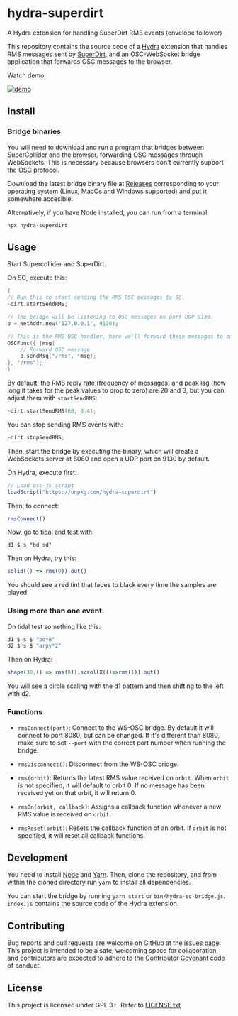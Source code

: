 # hydra-superdirt

A Hydra extension for handling SuperDirt RMS events (envelope follower)

This repository contains the source code of a [Hydra](https://hydra.ojack.xyz/)
extension that handles RMS messages sent by
[SuperDirt](https://github.com/musikinformatik/SuperDirt), and an OSC-WebSocket
bridge application that forwards OSC messages to the browser.

Watch demo:

[![demo](https://user-images.githubusercontent.com/4862/190862964-ca9eaa34-5782-4cb4-b3f7-87d461b0e685.gif)](https://www.youtube.com/watch?v=i5JoCTLqGSw)

## Install

### Bridge binaries

You will need to download and run a program that bridges between SuperCollider and
the browser, forwarding OSC messages through WebSockets. This is necessary because
browsers don't currently support the OSC protocol.

Download the latest bridge binary file at
[Releases](https://github.com/munshkr/hydra-superdirt/releases) corresponding to
your operating system (Linux, MacOs and Windows supported) and put it somewhere accesible.

Alternatively, if you have Node installed, you can run from a terminal:

```
npx hydra-superdirt
```

## Usage

Start Supercollider and SuperDirt.

On SC, execute this:

```c
(
// Run this to start sending the RMS OSC messages to SC.
~dirt.startSendRMS;

// The bridge will be listening to OSC messages on port UDP 9130.
b = NetAddr.new("127.0.0.1", 9130);

// This is the RMS OSC handler, here we'll forward these messages to our bridge
OSCFunc({ |msg|
	// Forward OSC message
	b.sendMsg("/rms", *msg);
}, "/rms");
)
```

By default, the RMS reply rate (frequency of messages) and peak lag (how long it 
takes for the peak values to drop to zero) are 20 and 3, but you can adjust them
with `startSendRMS`:

```c
~dirt.startSendRMS(60, 0.4);
```

You can stop sending RMS events with:

```c
~dirt.stopSendRMS;
```

Then, start the bridge by executing the binary, which will create a WebSockets
server at 8080 and open a UDP port on 9130 by default.

On Hydra, execute first:

```js
// Load osc-js script
loadScript("https://unpkg.com/hydra-superdirt")
```

Then, to connect:

```js
rmsConnect()
```
Now, go to tidal and test with 

`d1 $ s "bd sd"`

Then on Hydra, try this:

```js
solid(() => rms(0)).out()
```

You should see a red tint that fades to black every time the samples are played.

### Using more than one event.

On tidal test something like this:

```js
d1 $ s $ "bd*8"
d2 $ s $ "arpy*2"
```
Then on Hydra:
```js
shape(30,() => rms(0)).scrollX(()=>rms(1)).out()
```
You will see a circle scaling with the d1 pattern and then shifting to the left with d2.



### Functions

* `rmsConnect(port)`: Connect to the WS-OSC bridge. By default it will connect
  to port 8080, but can be changed. If it's different than 8080, make sure to
  set `--port` with the correct port number when running the bridge.

* `rmsDisconnect()`: Disconnect from the WS-OSC bridge.

* `rms(orbit)`: Returns the latest RMS value received on `orbit`. When `orbit`
  is not specified, it will default to orbit 0. If no message has been received
  yet on that orbit, it will return 0.

* `rmsOn(orbit, callback)`: Assigns a callback function whenever a new RMS
  value is received on `orbit`.

* `rmsReset(orbit)`: Resets the callback function of an orbit. If `orbit` is not
  specified, it will reset all callback functions.

## Development

You need to install [Node](https://nodejs.org/en/) and
[Yarn](https://yarnpkg.com/).  Then, clone the repository, and from within the
cloned directory run `yarn` to install all dependencies.

You can start the bridge by running `yarn start` or `bin/hydra-sc-bridge.js`.
`index.js` contains the source code of the Hydra extension.

## Contributing

Bug reports and pull requests are welcome on GitHub at the [issues
page](https://github.com/munshkr/hydra-superdirt). This project is intended to
be a safe, welcoming space for collaboration, and contributors are expected to
adhere to the [Contributor Covenant](http://contributor-covenant.org) code of
conduct.

## License

This project is licensed under GPL 3+. Refer to [LICENSE.txt](LICENSE.txt)
